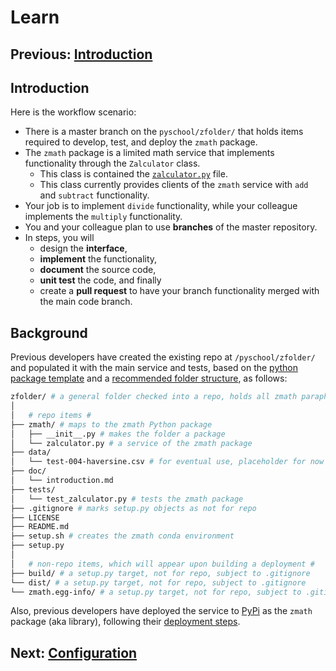 # Learn

## Previous: [Introduction](introduction.md)

## Introduction

Here is the workflow scenario:

* There is a master branch on the `pyschool/zfolder/` that holds items required to develop, test, and deploy the `zmath` package. 
* The `zmath` package is a limited math service that implements functionality through the `Zalculator` class.  
  * This class is contained the [`zalculator.py`](../zmath/zalculator.py) file.  
  * This class currently provides clients of the `zmath` service with `add` and `subtract` functionality.
* Your job is to implement `divide` functionality, while your colleague implements the `multiply` functionality.  
* You and your colleague plan to use **branches** of the master repository.  
* In steps, you will
  * design the **interface**,
  * **implement** the functionality, 
  * **document** the source code, 
  * **unit test** the code, and finally
  * create a **pull request** to have your branch functionality merged with the main code branch.  

## Background

Previous developers have created the existing repo  at `/pyschool/zfolder/` and populated it with the main service and tests, based on the [python package template](https://packaging.python.org/tutorials/packaging-projects/#creating-the-package-files) and a [recommended folder structure](https://godatadriven.com/blog/how-to-start-a-data-science-project-in-python/), as follows:

```bash
zfolder/ # a general folder checked into a repo, holds all zmath paraphernalia
│
│   # repo items #
├── zmath/ # maps to the zmath Python package
│   ├── __init__.py # makes the folder a package
│   └── zalculator.py # a service of the zmath package
├── data/
│   └── test-004-haversine.csv # for eventual use, placeholder for now
├── doc/
│   └── introduction.md
├── tests/
│   └── test_zalculator.py # tests the zmath package
├── .gitignore # marks setup.py objects as not for repo
├── LICENSE
├── README.md
├── setup.sh # creates the zmath conda environment
├── setup.py
│
│   # non-repo items, which will appear upon building a deployment #
├── build/ # a setup.py target, not for repo, subject to .gitignore
└── dist/ # a setup.py target, not for repo, subject to .gitignore
└── zmath.egg-info/ # a setup.py target, not for repo, subject to .gitignore
```

Also, previous developers have deployed the service to [PyPi](https://pypi.org/) as the `zmath` package (aka library), following their
[deployment steps](deployment.md).

## Next: [Configuration](configuration.md)